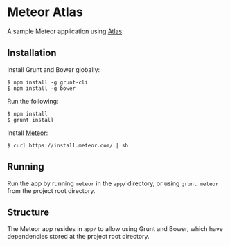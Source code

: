 Meteor Atlas
============
A sample Meteor application using [Atlas](https://bitbucket.org/urbanetic/atlas).

Installation
------------
Install Grunt and Bower globally:

	$ npm install -g grunt-cli
	$ npm install -g bower

Run the following:

	$ npm install
	$ grunt install
	
Install [Meteor](https://www.meteor.com/):

	$ curl https://install.meteor.com/ | sh

Running
-------
Run the app by running `meteor` in the `app/` directory, or using `grunt meteor` from the project root directory.

Structure
------------
The Meteor app resides in `app/` to allow using Grunt and Bower, which have dependencies stored at the project root directory.
